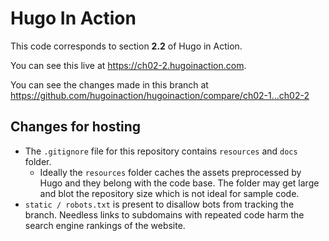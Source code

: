 Hugo In Action
===============

This code corresponds to section **2.2** of Hugo in Action.

You can see this live at https://ch02-2.hugoinaction.com.

You can see the changes made in this branch at https://github.com/hugoinaction/hugoinaction/compare/ch02-1...ch02-2

Changes for hosting
--------------------

* The `.gitignore` file for this repository contains `resources` and `docs` folder.
  * Ideally the `resources` folder caches the assets preprocessed by Hugo and they belong with the code base. The folder may get large and blot the repository size which is not ideal for sample code.
* `static / robots.txt` is present to disallow bots from tracking the branch. Needless links to subdomains with repeated code harm the search engine rankings of the website.

